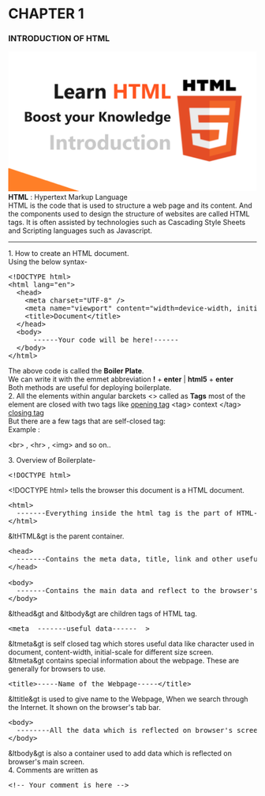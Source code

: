 # CHAPTER 1

### INTRODUCTION OF HTML

![Banner](https://github.com/Ninja-Vikash/Assets/blob/main/HTML%20Assets/HTML%20introduction.png)
<b>HTML</b> : Hypertext Markup Language<br>
HTML is the code that is used to structure a web page and its content. And the components used to design the structure of websites are called HTML tags. It is often assisted by technologies such as Cascading Style Sheets and Scripting languages such as Javascript.

<hr>
1. How to create an HTML document. <br>
   Using the below syntax-
<pre>
&lt!DOCTYPE html&gt
&lthtml lang="en"&gt
  &lthead&gt
    &ltmeta charset="UTF-8" /&gt
    &ltmeta name="viewport" content="width=device-width, initial-scale=1.0" /&gt
    &lttitle&gtDocument&lt/title&gt
  &lt/head&gt
  &ltbody&gt
      ------Your code will be here!------
  &lt/body&gt
&lt/html&gt
</pre>
The above code is called the <b>Boiler Plate</b>. <br>
We can write it with the emmet abbreviation <b>!</b> + <b>enter</b> | <b>html5</b> + <b>enter</b> <br>
Both methods are useful for deploying boilerplate.
<br>
2. All the elements within angular barckets <> called as <b>Tags</b>
most of the element are closed with two tags like <u>opening tag</u> &lttag&gt context &lt/tag&gt <u>closing tag</u> <br>
But there are a few tags that are self-closed tag: <br>
Example : <p>&ltbr&gt , &lthr&gt , &ltimg&gt and so on..</p>
3. Overview of Boilerplate-
<pre>
&lt!DOCTYPE html&gt
</pre>
&lt!DOCTYPE html&gt tells the browser this document is a HTML document.

<pre>
&lthtml&gt
  -------Everything inside the html tag is the part of HTML--------
&lt/html&gt  
</pre>
&ltHTML&gt is the parent container.
<pre>
&lthead&gt
  -------Contains the meta data, title, link and other useful tags which is not render on browser's screen--------
&lt/head&gt

&ltbody&gt
  -------Contains the main data and reflect to the browser's screen--------
&lt/body&gt
</pre>
&lthead&gt and &ltbody&gt are children tags of HTML tag.
<pre>
&ltmeta  -------useful data------  &gt
</pre>
&ltmeta&gt is self closed tag which stores useful data like character used in document, content-width, initial-scale for different size screen.<br>
&ltmeta&gt contains special information about the webpage. These are generally for browsers to use.
<pre>
&lttitle&gt-----Name of the Webpage-----&lt/title&gt
</pre>
&lttitle&gt is used to give name to the Webpage, When we search through the Internet. It shown on the browser's tab bar.
<pre>
&ltbody&gt
  --------All the data which is reflected on browser's screen---------
&lt/body&gt
</pre>
&ltbody&gt is also a container used to add data which is reflected on browser's main screen. <br>
4. Comments are written as
<pre>
&lt!-- Your comment is here --&gt
</pre>
